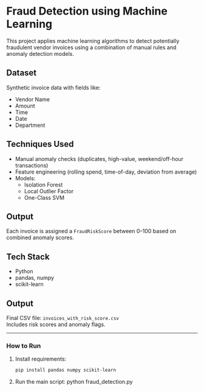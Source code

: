 # Fraud Detection using Machine Learning

This project applies machine learning algorithms to detect potentially fraudulent vendor invoices using a combination of manual rules and anomaly detection models.

## Dataset
Synthetic invoice data with fields like:
- Vendor Name
- Amount
- Time
- Date
- Department

## Techniques Used
- Manual anomaly checks (duplicates, high-value, weekend/off-hour transactions)
- Feature engineering (rolling spend, time-of-day, deviation from average)
- Models:
  - Isolation Forest
  - Local Outlier Factor
  - One-Class SVM

## Output
Each invoice is assigned a `FraudRiskScore` between 0–100 based on combined anomaly scores.

## Tech Stack
- Python
- pandas, numpy
- scikit-learn

## Output
Final CSV file: `invoices_with_risk_score.csv`  
Includes risk scores and anomaly flags.

---

### How to Run

1. Install requirements:
   ```bash
   pip install pandas numpy scikit-learn
2. Run the main script:
   python fraud_detection.py

